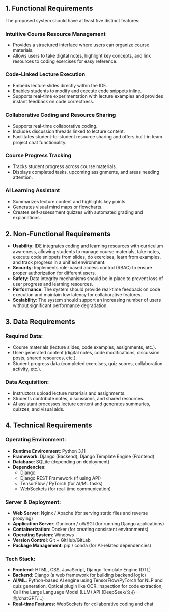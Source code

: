## 1. Functional Requirements

The proposed system should have at least five distinct features:

### Intuitive Course Resource Management

- Provides a structured interface where users can organize course materials.
- Allows users to take digital notes, highlight key concepts, and link resources to coding exercises for easy reference.

### Code-Linked Lecture Execution

- Embeds lecture slides directly within the IDE.
- Enables students to modify and execute code snippets inline.
- Supports real-time experimentation with lecture examples and provides instant feedback on code correctness.

### Collaborative Coding and Resource Sharing

- Supports real-time collaborative coding.
- Includes discussion threads linked to lecture content.
- Facilitates student-to-student resource sharing and offers built-in team project chat functionality.

### Course Progress Tracking

- Tracks student progress across course materials.
- Displays completed tasks, upcoming assignments, and areas needing attention.

### AI Learning Assistant

- Summarizes lecture content and highlights key points.
- Generates visual mind maps or flowcharts.
- Creates self-assessment quizzes with automated grading and explanations.

## 2. Non-Functional Requirements

- **Usability**: IDE integrates coding and learning resources with curriculum awareness, allowing students to manage course materials, take notes, execute code snippets from slides, do exercises, learn from examples, and track progress in a unified environment.
- **Security**: Implements role-based access control (RBAC) to ensure proper authorization for different users.
- **Safety**: Data integrity mechanisms should be in place to prevent loss of user progress and learning resources.
- **Performance**: The system should provide real-time feedback on code execution and maintain low latency for collaborative features.
- **Scalability**: The system should support an increasing number of users without significant performance degradation.

## 3. Data Requirements

### Required Data:

- Course materials (lecture slides, code examples, assignments, etc.).
- User-generated content (digital notes, code modifications, discussion posts, shared resources, etc.).
- Student progress data (completed exercises, quiz scores, collaboration activity, etc.).

### Data Acquisition:

- Instructors upload lecture materials and assignments.
- Students contribute notes, discussions, and shared resources.
- AI assistant processes lecture content and generates summaries, quizzes, and visual aids.

## 4. Technical Requirements

### Operating Environment:

- **Runtime Environment**: Python 3.11
- **Framework**: Django (Backend), Django Template Engine (Frontend)
- **Database**: SQLite (depending on deployment)
- **Dependencies**:
  - Django
  - Django REST Framework (if using API)
  - TensorFlow / PyTorch (for AI/ML tasks)
  - WebSockets (for real-time communication)

### Server & Deployment:

- **Web Server**: Nginx / Apache (for serving static files and reverse proxying)
- **Application Server**: Gunicorn / uWSGI (for running Django applications)
- **Containerization**: Docker (for creating consistent environments)
- **Operating System**: Windows
- **Version Control**: Git + GitHub/GitLab
- **Package Management**: pip / conda (for AI-related dependencies)

### Tech Stack:

- **Frontend**: HTML, CSS, JavaScript, Django Template Engine (DTL)
- **Backend**: Django (a web framework for building backend logic)
- **AI/ML**: Python-based AI engine using TensorFlow/PyTorch for NLP and quiz generation, Optical plugin like OCR_inspection for code extraction, Call the Large Language Model (LLM) API (DeepSeek/文心一言/chatGPT/...)
- **Real-time Features**: WebSockets for collaborative coding and chat